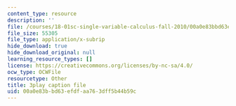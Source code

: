```yaml
---
content_type: resource
description: ''
file: /courses/18-01sc-single-variable-calculus-fall-2010/00a0e83bbd63efdfaa763dff5b44b59c_4Q37iOyBq44.srt
file_size: 55305
file_type: application/x-subrip
hide_download: true
hide_download_original: null
learning_resource_types: []
license: https://creativecommons.org/licenses/by-nc-sa/4.0/
ocw_type: OCWFile
resourcetype: Other
title: 3play caption file
uid: 00a0e83b-bd63-efdf-aa76-3dff5b44b59c
---
```

